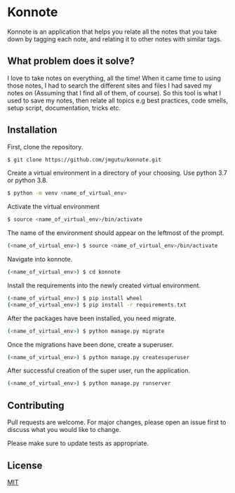 # Konnote

Konnote is an application that helps you relate all the notes that you take down by tagging each note, and relating it to other notes with similar tags.

## What problem does it solve?

I love to take notes on everything, all the time! When it came time to using those notes, I had to search the different sites and files I had saved my notes on (Assuming that I find all of them, of course). So this tool is what I used to save my notes, then relate all topics e.g best practices, code smells, setup script, documentation, tricks etc.

## Installation

First, clone the repository.

```bash
$ git clone https://github.com/jmgutu/konnote.git
```
Create a virtual environment in a directory of your choosing. Use python 3.7 or python 3.8.

```bash
$ python -m venv <name_of_virtual_env>
```
Activate the virtual environment

```bash
$ source <name_of_virtual_env>/bin/activate
```
The name of the environment should appear on the leftmost of the prompt.
```bash
(<name_of_virtual_env>) $ source <name_of_virtual_env>/bin/activate
```
Navigate into konnote.

```bash
(<name_of_virtual_env>) $ cd konnote
```
Install the requirements into the newly created virtual environment.

```bash
(<name_of_virtual_env>) $ pip install wheel
(<name_of_virtual_env>) $ pip install -r requirements.txt
```
After the packages have been installed, you need migrate.
```bash
(<name_of_virtual_env>) $ python manage.py migrate
```
Once the migrations have been done, create a superuser.
```bash
(<name_of_virtual_env>) $ python manage.py createsuperuser
```
After successful creation of the super user, run the application.
```bash
(<name_of_virtual_env>) $ python manage.py runserver
```
## Contributing
Pull requests are welcome. For major changes, please open an issue first to discuss what you would like to change.

Please make sure to update tests as appropriate.

## License
[MIT](https://choosealicense.com/licenses/mit/)